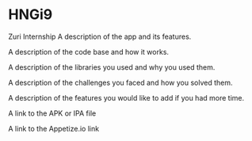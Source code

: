 # HNGi9
Zuri Internship
A description of the app and its features.

A description of the code base and how it works.

A description of the libraries you used and why you used them.

A description of the challenges you faced and how you solved them.

A description of the features you would like to add if you had more time.

A link to the APK or IPA file

A link to the Appetize.io link
